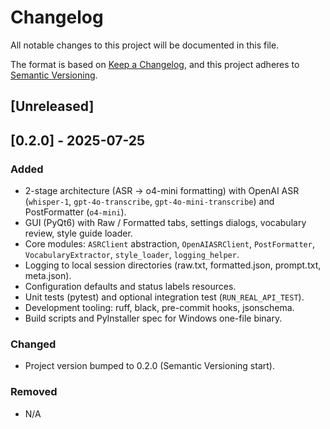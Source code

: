 # Changelog

All notable changes to this project will be documented in this file.

The format is based on [Keep a Changelog](https://keepachangelog.com/en/1.1.0/), and this project adheres to [Semantic Versioning](https://semver.org/spec/v2.0.0.html).

## [Unreleased]

## [0.2.0] - 2025-07-25

### Added
- 2-stage architecture (ASR → o4-mini formatting) with OpenAI ASR (`whisper-1`, `gpt-4o-transcribe`, `gpt-4o-mini-transcribe`) and PostFormatter (`o4-mini`).
- GUI (PyQt6) with Raw / Formatted tabs, settings dialogs, vocabulary review, style guide loader.
- Core modules: `ASRClient` abstraction, `OpenAIASRClient`, `PostFormatter`, `VocabularyExtractor`, `style_loader`, `logging_helper`.
- Logging to local session directories (raw.txt, formatted.json, prompt.txt, meta.json).
- Configuration defaults and status labels resources.
- Unit tests (pytest) and optional integration test (`RUN_REAL_API_TEST`).
- Development tooling: ruff, black, pre-commit hooks, jsonschema.
- Build scripts and PyInstaller spec for Windows one-file binary.

### Changed
- Project version bumped to 0.2.0 (Semantic Versioning start).

### Removed
- N/A 